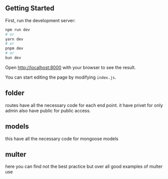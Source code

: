 

## Getting Started

First, run the development server:

```bash
npm run dev
# or
yarn dev
# or
pnpm dev
# or
bun dev
```

Open [http://localhost:8000](http://localhost:8000) with your browser to see the result.

You can start editing the page by modifying `index.js`. 


## folder
routes have all the necessary code for each end point. it have privet for only admin also have public for public access.
## models
this have all the necessary code for mongoose models
## multer
here you can find not the best practice but over all good examples of multer use
